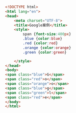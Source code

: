 
<BlogInfo title="5.Google案例" author="白日梦想猿" pv=0 read_times=0 pre_cost_time=0分23秒 category="css学习" tag_list="['css学习']" create_time="2020.07.16 17:40:56" update_time="2020.07.16 17:45:28" />

```html
<!DOCTYPE html>
<html lang="en">
<head>
    <meta charset="UTF-8">
    <title>Google案例</title>
    <style>
        span {font-size:400px}
        .blue {color:blue}
        .red {color:red}
        .orange {color:orange}
        .green {color:green}

    </style>
</head>
<body>
<span class="blue">G</span>
<span class="red">o</span>
<span class="orange">o</span>
<span class="blue">g</span>
<span class="green">l</span>
<span class="red">e</span>
</body>
</html>
```
